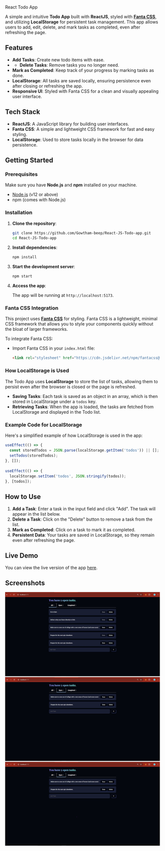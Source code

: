  React Todo App

A simple and intuitive **Todo App** built with **ReactJS**, styled with **[Fanta CSS](https://www.fantacss.smoljames.com/)**, and utilizing **LocalStorage** for persistent task management. This app allows users to add, edit, delete, and mark tasks as completed, even after refreshing the page.

## Features

- **Add Tasks**: Create new todo items with ease.
- - **Delete Tasks**: Remove tasks you no longer need.
- **Mark as Completed**: Keep track of your progress by marking tasks as done.
- **LocalStorage**: All tasks are saved locally, ensuring persistence even after closing or refreshing the app.
- **Responsive UI**: Styled with Fanta CSS for a clean and visually appealing user interface.

## Tech Stack

- **ReactJS**: A JavaScript library for building user interfaces.
- **Fanta CSS**: A simple and lightweight CSS framework for fast and easy styling.
- **LocalStorage**: Used to store tasks locally in the browser for data persistence.

## Getting Started

### Prerequisites

Make sure you have **Node.js** and **npm** installed on your machine.

- [Node.js](https://nodejs.org/) (v12 or above)
- npm (comes with Node.js)

### Installation

1. **Clone the repository**:

   ```bash
   git clone https://github.com/Gowtham-beep/React-JS-Todo-app.git
   cd React-JS-Todo-app
   ```

2. **Install dependencies**:

   ```bash
   npm install
   ```

3. **Start the development server**:

   ```bash
   npm start
   ```

4. **Access the app**:

   The app will be running at `http://localhost:5173`.

### Fanta CSS Integration

This project uses **[Fanta CSS](https://www.fantacss.smoljames.com/)** for styling. Fanta CSS is a lightweight, minimal CSS framework that allows you to style your components quickly without the bloat of larger frameworks.

To integrate Fanta CSS:

- Import Fanta CSS in your `index.html` file:

   ```html
   <link rel="stylesheet" href="https://cdn.jsdelivr.net/npm/fantacss@0.1.0/fanta.min.css">
   ```

### How LocalStorage is Used

The Todo App uses **LocalStorage** to store the list of tasks, allowing them to persist even after the browser is closed or the page is refreshed.

- **Saving Tasks**: Each task is saved as an object in an array, which is then stored in LocalStorage under a `todos` key.
- **Retrieving Tasks**: When the app is loaded, the tasks are fetched from LocalStorage and displayed in the Todo list.

### Example Code for LocalStorage

Here's a simplified example of how LocalStorage is used in the app:

```js
useEffect(() => {
  const storedTodos = JSON.parse(localStorage.getItem('todos')) || [];
  setTodos(storedTodos);
}, []);

useEffect(() => {
  localStorage.setItem('todos', JSON.stringify(todos));
}, [todos]);
```

## How to Use

1. **Add a Task**: Enter a task in the input field and click "Add". The task will appear in the list below.
2. **Delete a Task**: Click on the "Delete" button to remove a task from the list.
3. **Mark as Completed**: Click on a task to mark it as completed.
4. **Persistent Data**: Your tasks are saved in LocalStorage, so they remain even after refreshing the page.

## Live Demo

You can view the live version of the app [here](https://your-live-demo-url).

## Screenshots

![Todo App All tasks](Todo-app/src/assets/todo-all.jpg)
![Todo App Open tasks](Todo-app/src/assets/todo-open.jpg)
![Todo App completed tasks](Todo-app/src/assets/todo-completed.jpg)

